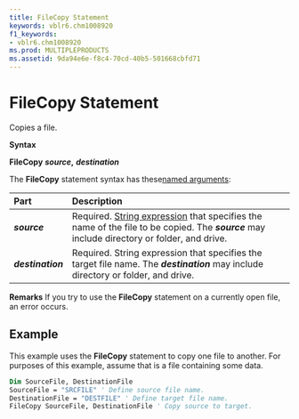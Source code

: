 ```yaml
---
title: FileCopy Statement
keywords: vblr6.chm1008920
f1_keywords:
- vblr6.chm1008920
ms.prod: MULTIPLEPRODUCTS
ms.assetid: 9da94e6e-f8c4-70cd-40b5-501668cbfd71
---
```



# FileCopy Statement

Copies a file.

 **Syntax**

 **FileCopy** **_source_,** **_destination_**

The  **FileCopy** statement syntax has these[named arguments](vbe-glossary.md):


|**Part**|**Description**|
|:-----|:-----|
|**_source_**|Required. [String expression](vbe-glossary.md) that specifies the name of the file to be copied. The **_source_** may include directory or folder, and drive.|
|**_destination_**|Required. String expression that specifies the target file name. The  **_destination_** may include directory or folder, and drive.|
 **Remarks**
If you try to use the  **FileCopy** statement on a currently open file, an error occurs.

## Example

This example uses the  **FileCopy** statement to copy one file to another. For purposes of this example, assume that is a file containing some data.


```vb
Dim SourceFile, DestinationFile 
SourceFile = "SRCFILE" ' Define source file name. 
DestinationFile = "DESTFILE" ' Define target file name. 
FileCopy SourceFile, DestinationFile ' Copy source to target. 

```


